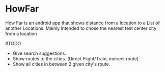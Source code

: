 # HowFar
How Far is an android app that shows distance from a location to a List of another Locations. Mainly intended to chose the nearest test center city from a location

#TODO

- Give search suggestions.
- Show routes to the cities. (Direct Flight/Train, indirect route).
- Show all cities in between 2 given city's route.
